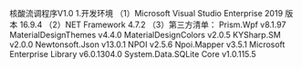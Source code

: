 核酸流调程序V1.0
  1.开发环境
  （1）Microsoft Visual Studio Enterprise 2019 版本 16.9.4
  （2）NET Framework 4.7.2
  （3）第三方清单：
       Prism.Wpf v8.1.97
       MaterialDesignThemes v4.4.0
       MaterialDesignColors v2.0.5
       KYSharp.SM           v2.0.0
       Newtonsoft.Json      v13.0.1
       NPOI                 v2.5.6
       Npoi.Mapper          v3.5.1
       Microsoft Enterprise Library v6.0.1304.0
       System.Data.SQLite Core v1.0.115.5
